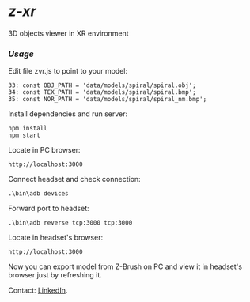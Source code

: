 # <em>z-xr</em>
 3D objects viewer in XR environment

### <em>Usage</em><br>

  Edit file zvr.js to point to your model:
  ```
  33: const OBJ_PATH = 'data/models/spiral/spiral.obj';
  34: const TEX_PATH = 'data/models/spiral/spiral.bmp';
  35: const NOR_PATH = 'data/models/spiral/spiral_nm.bmp';
  ```

  Install dependencies and run server:
  ```
  npm install
  npm start
  ```
  Locate in PC browser:
  ```
  http://localhost:3000
  ```

  Connect headset and check connection: 
  ```
  .\bin\adb devices
  ```

  Forward port to headset:
  ```
  .\bin\adb reverse tcp:3000 tcp:3000
  ```

  Locate in headset's browser:
  ```
  http://localhost:3000
  ```
  
  Now you can export model from Z-Brush on PC and view it in headset's browser just by refreshing it.<br>
  
  Contact: [LinkedIn](https://www.linkedin.com/in/sergey-yanenko-57b21a96/).
